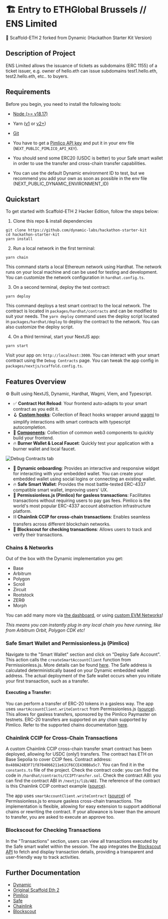 #  🏗 Entry to ETHGlobal Brussels // ENS Limited


🧪 Scaffold-ETH 2 forked from Dynamic (Hackathon Starter Kit Version)

## Description of Project

ENS Limited allows the issuance of tickets as subdomains (ERC 1155) of a ticket issuer, e.g. owner of hello.eth can issue subdomains test1.hello.eth, test2.hello.eth, etc.. to buyers.


## Requirements

Before you begin, you need to install the following tools:

- [Node (>= v18.17)](https://nodejs.org/en/download/)
- Yarn ([v1](https://classic.yarnpkg.com/en/docs/install/) or [v2+](https://yarnpkg.com/getting-started/install))
- [Git](https://git-scm.com/downloads)

- You have to get a [Pimlico API key](https://dashboard.pimlico.io/sign-in) and put it in your env file (`NEXT_PUBLIC_PIMLICO_API_KEY`).

- You should send some ERC20 (USDC is better) to your Safe smart wallet in order to use the transfer and cross-chain transfer capabilities.

- You can use the default Dynamic environment ID to test, but we recommend you add your own as soon as possible in the env file (NEXT_PUBLIC_DYNAMIC_ENVIRONMENT_ID)

## Quickstart

To get started with Scaffold-ETH 2 Hacker Edition, follow the steps below:

1. Clone this repo & install dependencies

```
git clone https://github.com/dynamic-labs/hackathon-starter-kit
cd hackathon-starter-kit
yarn install
```

2. Run a local network in the first terminal:

```
yarn chain
```

This command starts a local Ethereum network using Hardhat. The network runs on your local machine and can be used for testing and development. You can customize the network configuration in `hardhat.config.ts`.

3. On a second terminal, deploy the test contract:

```
yarn deploy
```

This command deploys a test smart contract to the local network. The contract is located in `packages/hardhat/contracts` and can be modified to suit your needs. The `yarn deploy` command uses the deploy script located in `packages/hardhat/deploy` to deploy the contract to the network. You can also customize the deploy script.

4. On a third terminal, start your NextJS app:

```
yarn start
```

Visit your app on: `http://localhost:3000`. You can interact with your smart contract using the `Debug Contracts` page. You can tweak the app config in `packages/nextjs/scaffold.config.ts`.


## Features Overview

⚙️ Built using NextJS, Dynamic, Hardhat, Wagmi, Viem, and Typescript.

- ✅ **Contract Hot Reload**: Your frontend auto-adapts to your smart contract as you edit it.
- 🪝 **[Custom hooks](https://docs.scaffoldeth.io/hooks/)**: Collection of React hooks wrapper around [wagmi](https://wagmi.sh/) to simplify interactions with smart contracts with typescript autocompletion.
- 🧱 [**Components**](https://docs.scaffoldeth.io/components/): Collection of common web3 components to quickly build your frontend.
- 🔥 **Burner Wallet & Local Faucet**: Quickly test your application with a burner wallet and local faucet.

![Debug Contracts tab](https://github.com/scaffold-eth/scaffold-eth-2/assets/55535804/b237af0c-5027-4849-a5c1-2e31495cccb1)

- 🤝 **Dynamic onboarding**: Provides an interactive and responsive widget for interacting with your embedded wallet. You can create your embedded wallet using social logins or connecting an existing wallet.
- 🔥 **Safe Smart Wallet**: Provides the most battle-tested ERC-4337 compatible smart wallet, improving users' UX.
- 📱 **Permissionless.js (Pimlico) for gasless transactions**: Facilitates transactions without requiring users to pay gas fees. Pimlico is the world's most popular ERC-4337 account abstraction infrastructure platform.
- ⛓ **Chainlink CCIP for cross-chain transactions**: Enables seamless transfers across different blockchain networks.
- 🔗 **Blockscout for checking transactions**: Allows users to track and verify their transactions.

### Chains & Networks
Out of the box with the Dynamic implementation you get:

- Base
- Arbitrum
- Polygon
- Scroll
- Zircuit
- Rootstock
- ZERϴ
- Morph

You can add many more via [the dashboard](https://app.dynamic.xyz/dashboard/chains-and-networks), or using [custom EVM Networks](https://docs.dynamic.xyz/chains/evmNetwork)!

*This means you can instantly plug in any local chain you have running, like from Arbitrum Orbit, Polygon CDK etc!*

### Safe Smart Wallet and Permissionless.js (Pimlico)

Navigate to the "Smart Wallet" section and click on "Deploy Safe Account".
This action calls the `createSmartAccountClient` function from Permissionless.js. More details can be found [here](https://docs.pimlico.io/permissionless/how-to/signers/privy#create-the-smartaccountclient).
The Safe address is calculated deterministically based on your Dynamic embedded wallet address.
The actual deployment of the Safe wallet occurs when you initiate your first transaction, such as a transfer.

#### Executing a Transfer:
You can perform a transfer of ERC-20 tokens in a gasless way. The app uses `smartAccountClient.writeContract` from Permissionless.js ([source](https://docs.pimlico.io/permissionless/reference/smart-account-actions/writeContract)). This allows for gasless transfers, sponsored by the Pimlico Paymaster on testnets.
ERC-20 transfers are supported on any chain supported by Pimlico. Refer to the supported chains documentation [here](https://docs.pimlico.io/infra/bundler/bundler-errors/chain-not-supported#adding-new-chains).

### Chainlink CCIP for Cross-Chain Transactions

A custom Chainlink CCIP cross-chain transfer smart contract has been deployed, allowing for USDC (only!) transfers.
The contract has ETH on Base Sepolia to cover CCIP fees.
Contract address: `0x480A24B3F71f8704066211e61CF6CCE430B8a5c7`. You can find it in the `constants.ts` file of the project.
Check the contract code: you can find the code in `/hardhat/contracts/CCIPTransfer.sol`.
Check the contract ABI: you can find the contract ABI in `/nextjs/lib/ABI`.
The reference of the contract is this Chainlink CCIP contract example ([source](https://docs.chain.link/ccip/tutorials/cross-chain-tokens)).

The app uses `smartAccountClient.writeContract` ([source](https://docs.pimlico.io/permissionless/reference/smart-account-actions/writeContract)) of Permissionless.js to ensure gasless cross-chain transactions.
The implementation is flexible, allowing for easy extension to support additional chains or rewriting the contract.
If your allowance is lower than the amount to transfer, you are asked to execute an approve too.

### Blockscout for Checking Transactions

In the "Transactions" section, users can view all transactions executed by the Safe smart wallet within the session. The app integrates the [Blockscout API](https://docs.blockscout.com/for-users/api) to fetch and display transaction details, providing a transparent and user-friendly way to track activities.


## Further Documentation
- [Dynamic](https://docs.dynamic.xyz/)
- [Original Scaffold Eth 2](https://scaffold-eth-2-docs.vercel.app/)
- [Pimlico](https://docs.pimlico.io/)
- [Safe](https://docs.safe.global/)
- [Chainlink](https://docs.chain.link/)
- [Blockscout](https://docs.blockscout.com/for-users/api/rpc-endpoints)
